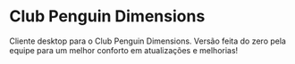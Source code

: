 # Club Penguin Dimensions
Cliente desktop para o Club Penguin Dimensions.
Versão feita do zero pela equipe para um melhor conforto em atualizações e melhorias!
